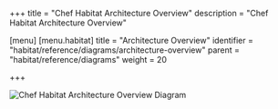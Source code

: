 +++
title = "Chef Habitat Architecture Overview"
description = "Chef Habitat Architecture Overview"

[menu]
  [menu.habitat]
    title = "Architecture Overview"
    identifier = "habitat/reference/diagrams/architecture-overview"
    parent = "habitat/reference/diagrams"
    weight = 20

+++

![Chef Habitat Architecture Overview Diagram](/images/habitat-architecture-overview.png)
